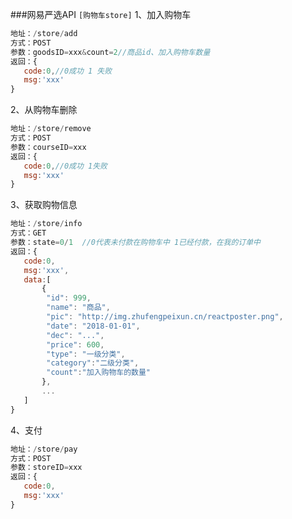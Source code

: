 ###网易严选API
`[购物车store]`
1、加入购物车
```javascript
地址：/store/add
方式：POST
参数：goodsID=xxx&count=2//商品id、加入购物车数量
返回：{
   code:0,//0成功 1 失败
   msg:'xxx'
}
```
2、从购物车删除
```javascript
地址：/store/remove
方式：POST
参数：courseID=xxx
返回：{
   code:0,//0成功 1失败
   msg:'xxx'
}
```
3、获取购物信息
```javascript
地址：/store/info
方式：GET
参数：state=0/1  //0代表未付款在购物车中 1已经付款，在我的订单中
返回：{
   code:0,
   msg:'xxx',
   data:[
       {
        "id": 999,
        "name": "商品",
        "pic": "http://img.zhufengpeixun.cn/reactposter.png",
        "date": "2018-01-01",
        "dec": "...",
        "price": 600,
        "type": "一级分类",
        "category":"二级分类",
        "count":"加入购物车的数量"
       },
       ...
   ]
}
```
4、支付
```javascript
地址：/store/pay
方式：POST
参数：storeID=xxx
返回：{
   code:0,
   msg:'xxx'
}
```
